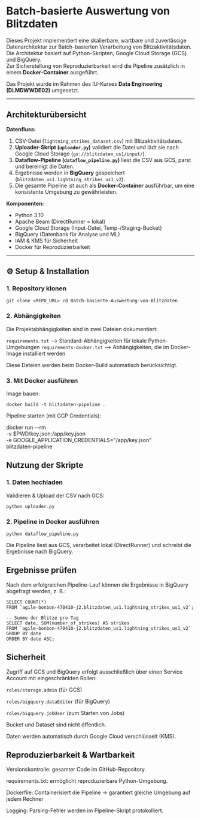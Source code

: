# Batch-basierte Auswertung von Blitzdaten

Dieses Projekt implementiert eine skalierbare, wartbare und zuverlässige Datenarchitektur zur Batch-basierten Verarbeitung von Blitzaktivitätsdaten.  
Die Architektur basiert auf Python-Skripten, Google Cloud Storage (GCS) und BigQuery.  
Zur Sicherstellung von Reproduzierbarkeit wird die Pipeline zusätzlich in einem **Docker-Container** ausgeführt.  

Das Projekt wurde im Rahmen des IU-Kurses **Data Engineering (DLMDWWDE02)** umgesetzt.

---

## Architekturübersicht

**Datenfluss:**
1. CSV-Datei (`lightning_strikes_dataset.csv`) mit Blitzaktivitätsdaten.  
2. **Uploader-Skript (`uploader.py`)** validiert die Datei und lädt sie nach Google Cloud Storage (`gs://blitzdaten_us1/input/`).  
3. **Dataflow-Pipeline (`dataflow_pipeline.py`)** liest die CSV aus GCS, parst und bereinigt die Daten.  
4. Ergebnisse werden in **BigQuery** gespeichert (`blitzdaten_us1.lightning_strikes_us1_v2`).  
5. Die gesamte Pipeline ist auch als **Docker-Container** ausführbar, um eine konsistente Umgebung zu gewährleisten.  

**Komponenten:**
- Python 3.10  
- Apache Beam (DirectRunner = lokal)  
- Google Cloud Storage (Input-Datei, Temp-/Staging-Bucket)  
- BigQuery (Datenbank für Analyse und ML)  
- IAM & KMS für Sicherheit  
- Docker für Reproduzierbarkeit  

---

## ⚙️ Setup & Installation

### 1. Repository klonen

`git clone <REPO_URL>
cd Batch-basierte-Auswertung-von-Blitzdaten`

### 2. Abhängigkeiten

Die Projektabhängigkeiten sind in zwei Dateien dokumentiert:

`requirements.txt` --> Standard-Abhängigkeiten für lokale Python-Umgebungen
`requirements-docker.txt` --> Abhängigkeiten, die im Docker-Image installiert werden

Diese Dateien werden beim Docker-Build automatisch berücksichtigt.

### 3. Mit Docker ausführen

Image bauen:

`docker build -t blitzdaten-pipeline .`

Pipeline starten (mit GCP Credentials):

docker run --rm \
  -v $PWD/key.json:/app/key.json \
  -e GOOGLE_APPLICATION_CREDENTIALS="/app/key.json" \
  blitzdaten-pipeline

## Nutzung der Skripte

### 1. Daten hochladen

Validieren & Upload der CSV nach GCS:

`python uploader.py`

### 2. Pipeline in Docker ausführen

`python dataflow_pipeline.py`

Die Pipeline liest aus GCS, verarbeitet lokal (DirectRunner) und schreibt die Ergebnisse nach BigQuery.

## Ergebnisse prüfen

Nach dem erfolgreichen Pipeline-Lauf können die Ergebnisse in BigQuery abgefragt werden, z. B.:

```-- Anzahl der geladenen Zeilen
SELECT COUNT(*) 
FROM `agile-bonbon-470410-j2.blitzdaten_us1.lightning_strikes_us1_v2`;

-- Summe der Blitze pro Tag
SELECT date, SUM(number_of_strikes) AS strikes
FROM `agile-bonbon-470410-j2.blitzdaten_us1.lightning_strikes_us1_v2`
GROUP BY date
ORDER BY date ASC;
```

## Sicherheit

Zugriff auf GCS und BigQuery erfolgt ausschließlich über einen Service Account mit eingeschränkten Rollen:

`roles/storage.admin` (für GCS)

`roles/bigquery.dataEditor` (für BigQuery)

`roles/bigquery.jobUser` (zum Starten von Jobs)

Bucket und Dataset sind nicht öffentlich.

Daten werden automatisch durch Google Cloud verschlüsselt (KMS).

## Reproduzierbarkeit & Wartbarkeit

Versionskontrolle: gesamter Code im GitHub-Repository.

requirements.txt: ermöglicht reproduzierbare Python-Umgebung.

Dockerfile: Containerisiert die Pipeline → garantiert gleiche Umgebung auf jedem Rechner

Logging: Parsing-Fehler werden im Pipeline-Skript protokolliert.
